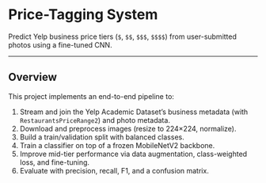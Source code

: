 # Price-Tagging System

Predict Yelp business price tiers (`$`, `$$`, `$$$`, `$$$$`) from user-submitted photos using a fine-tuned CNN.

---

## Overview

This project implements an end-to-end pipeline to:

1. Stream and join the Yelp Academic Dataset’s business metadata (with `RestaurantsPriceRange2`) and photo metadata.
2. Download and preprocess images (resize to 224×224, normalize).
3. Build a train/validation split with balanced classes.
4. Train a classifier on top of a frozen MobileNetV2 backbone.
5. Improve mid-tier performance via data augmentation, class-weighted loss, and fine-tuning.
6. Evaluate with precision, recall, F1, and a confusion matrix.
